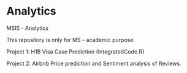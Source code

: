 # Analytics
MSIS - Analytics

This repository is only for MS - academic purpose. 

Project 1: H1B Visa Case Prediction (IntegratedCode.R)

Project 2: Airbnb Price prediction and Sentiment analysis of Reviews.

